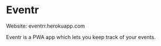 # Eventr
Website: eventrr.herokuapp.com

Eventr is a PWA app which lets you keep track of your events.
